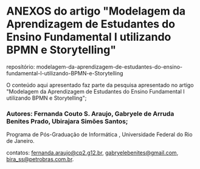 # ANEXOS do artigo "Modelagem da Aprendizagem de Estudantes do Ensino Fundamental I utilizando BPMN e Storytelling"

reposítório:  modelagem-da-aprendizagem-de-estudantes-do-ensino-fundamental-I-utilizando-BPMN-e-Storytelling

O conteúdo aqui apresentado faz parte da pesquisa apresentado no artigo "Modelagem da Aprendizagem de Estudantes do Ensino Fundamental I utilizando BPMN e Storytelling";

### Autores: Fernanda Couto S. Araujo, Gabryele de Arruda Benites Prado, Ubirajara Simões Santos;

Programa de Pós-Graduação de Informática , Universidade Federal do Rio de Janeiro.

contatos: fernanda.araujo@cp2.g12.br, gabryelebenites@gmail.com, bira_ss@petrobras.com.br.
